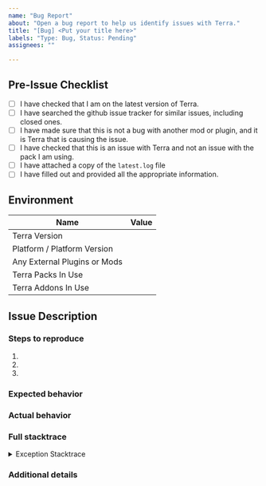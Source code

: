 ```yaml
---
name: "Bug Report"
about: "Open a bug report to help us identify issues with Terra."
title: "[Bug] <Put your title here>"
labels: "Type: Bug, Status: Pending"
assignees: ""

---
```


<!--
##############################################################################
## WARNING!                                                                 ##
## IGNORING THE FOLLOWING TEMPLATE WILL RESULT IN YOUR ISSUE BEING CLOSED   ##
##############################################################################
-->

## Pre-Issue Checklist

<!--
  Please go through this checklist item by item and make sure you have successfully completed each of these steps.
    - You must be on the LATEST version of Terra to receive any support. There is no support for older versions of Terra.
    - Make sure that this is not a *specific* compatibility issue with another terrain generation mod.
        Do not request *specific* compatibility with mods or plugins (e.g. "Compatibility with TechCraft v7").
        That should be implemented in an addon, **not** in the main project.
        *General* compatibility (e.g. "Ability to pull Vanilla/Modded features from parent biomes") will be considered in the main project.
    - Make sure that there are no already existing issues open with your problem. If you open a duplicate, it will be closed as such.
    - Make sure that it is actually Terra causing the issue, and not another mod/plugin.
        You can do this by testing to see if you can recreate the issue without Terra installed.
    - Make sure that this is not an issue with a specific Terra *pack* or Terra *addon*, and instead applies to all of Terra.
    - Make sure that you attach a copy of the latest.log file.
        Putting *just* the exception IS NOT ENOUGH. We need to be able to check that there wasn't anything else before that caused it.
    - Make sure that you have filled out all the required information and given descriptions of everything.
    
    You must put an x in all the boxes you have completed. (Like this: [x])
    
    To make sure that your issue is rendered properly, you may check the "Preview" tab (below the title) to see a rendered version of it before you submit it.
-->

- [ ] I have checked that I am on the latest version of Terra.
- [ ] I have searched the github issue tracker for similar issues, including
  closed ones.
- [ ] I have made sure that this is not a bug with another mod or plugin, and it
  is Terra that is causing the issue.
- [ ] I have checked that this is an issue with Terra and not an issue with the
  pack I am using.
  <!-- If this is an issue with the default Terra pack, please open an issue on the pack repo: https://github.com/PolyhedralDev/TerraOverworldConfig/issues/new -->
- [ ] I have attached a copy of the `latest.log` file
- [ ] I have filled out and provided all the appropriate information.

## Environment

<!-- You can fill out the different items by putting the correct value beside each cell. -->

| Name                         | Value |
|------------------------------|-------|
| Terra Version                | <!-- Put your Terra version here. (remove the comment) -->
| Platform / Platform Version  | <!-- Put your platform and platform version here. (remove the comment) (eg. Spigot, Fabric, Paper, etc.) (If you are using the Region generator, put that here instead) -->
| Any External Plugins or Mods | <!-- Put a list of all the plugins or mods you have installed here. (remove the comment) (Make sure to NOT include any new lines) -->
| Terra Packs In Use           | <!-- Put a list of all the Terra packs you have installed here. (remove the comment) (Make sure to NOT include any new lines) (/te packs may be used to get a list) -->
| Terra Addons In Use          | <!-- Put a list of all the Terra addons you have installed here. (remove the comment) (Make sure to NOT include any new lines) (/te addons may be used to get a list) -->

## Issue Description

<!--
    Put a quick description of the issue here.
    Example: 'When generating terrain, something causes the chunks to not load properly', etc.
-->

### Steps to reproduce

<!--
    Describe what you were doing when this happened.
    Make sure to include ALL information. Including anything you were doing before that may have caused it.
-->

1. <!-- Put step #1 here. -->
2. <!-- Put step #2 here. -->
3. <!-- etc.              -->

### Expected behavior

<!-- Describe what you think *should* happen here: -->

### Actual behavior

<!-- Describe what *actually* happens here: -->
<!-- example: When I do _______, it actually does _______ -->

### Full stacktrace

<details>
<summary>Exception Stacktrace</summary>

<!--
If Terra logs an exception, please put it in the following section: (You will find any error logs in your console, or your latest.log)
Note: this *must* be included, in ADDITION to the latest.log file.
-->

```

```

</details>

### Additional details

<!-- Any other information you think should be added -->

